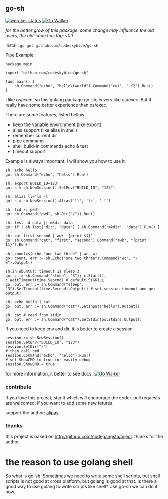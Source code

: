 ## go-sh
[![wercker status](https://app.wercker.com/status/009acbd4f00ccc6de7e2554e12a50d84/s "wercker status")](https://app.wercker.com/project/bykey/009acbd4f00ccc6de7e2554e12a50d84)
[![Go Walker](http://gowalker.org/api/v1/badge)](http://gowalker.org/github.com/codeskyblue/go-sh)

*for the better grow of this package. some change may influence the old users, the old-code has tag: v0.1*

install: `go get github.com/codeskyblue/go-sh`

Pipe Example:

	package main

	import "github.com/codeskyblue/go-sh"

	func main() {
		sh.Command("echo", "hello\tworld").Command("cut", "-f2").Run()
	}

I like os/exec, so this golang package go-sh, is very like os/exec. But it really have some better experience than os/exec.

There are some features, listed bellow.

* keep the variable environment (like export)
* alias support (like alias in shell)
* remember current dir
* pipe command
* shell build-in commands echo & test
* timeout support

Example is always important. I will show you how to use it.

	sh: echo hello
	go: sh.Command("echo", "hello").Run()

	sh: export BUILD_ID=123
	go: s = sh.NewSession().SetEnv("BUILD_ID", "123")

	sh: alias ll='ls -l'
	go: s = sh.NewSession().Alias('ll', 'ls', '-l')

	sh: (cd /; pwd)
	go: sh.Command("pwd", sh.Dir("/")).Run()

	sh: test -d data || mkdir data
	go: if ! sh.Test("dir", "data") { sh.Command("mkdir", "data").Run() }

	sh: cat first second | awk '{print $1}'
	go: sh.Command("cat", "first", "second").Command("awk", "{print $1}").Run()

	sh: count=$(echo "one two three" | wc -w)
	go: count, err := sh.Echo("one two three").Command("wc", "-w").Output()

	sh(in ubuntu): timeout 1s sleep 3
	go: c := sh.Command("sleep", "3"); c.Start(); c.WaitTimeout(time.Seocnd) # default SIGKILL
	go: out, err := sh.Command("sleep", "3").SetTimeout(time.Second).Output() # set session timeout and get output)

	sh: echo hello | cat
	go: out, err := sh.Command("cat").SetInput("hello").Output()

	sh: cat # read from stdin
	go: out, err := sh.Command("cat").SetStdin(os.Stdin).Output()

If you need to keep env and dir, it is better to create a session

	session := sh.NewSession()
	session.SetEnv("BUILD_ID", "123")
	session.SetDir("/")
	# then call cmd
	session.Command("echo", "hello").Run()
	# set ShowCMD to true for easily debug
	session.ShowCMD = true

for more information, it better to see docs.
[![Go Walker](http://gowalker.org/api/v1/badge)](http://gowalker.org/github.com/shxsun/go-sh)

### contribute
If you love this project, star it which will encourage the coder. pull requests are welcomed, if you want to add some new fetures.

support the author: [alipay](https://me.alipay.com/goskyblue)

### thanks
this project is based on <http://github.com/codegangsta/inject>. thanks for the author.

# the reason to use golang shell
So what is go-sh. Sometimes we need to write some shell scripts, but shell scripts is not good at cross platform, but golang is good at that. Is there a good way to use golang to write scripts like shell? Use go-sh we can do it now.
